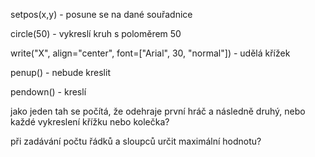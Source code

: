 setpos(x,y) - posune se na dané souřadnice

circle(50) - vykreslí kruh s poloměrem 50

write("X", align="center", font=["Arial", 30, "normal"]) - udělá křížek

penup() - nebude kreslit

pendown() - kreslí

jako jeden tah se počítá, že odehraje první hráč a následně druhý, nebo každé vykreslení křížku nebo kolečka?

při zadávání počtu řádků a sloupců určit maximální hodnotu?
